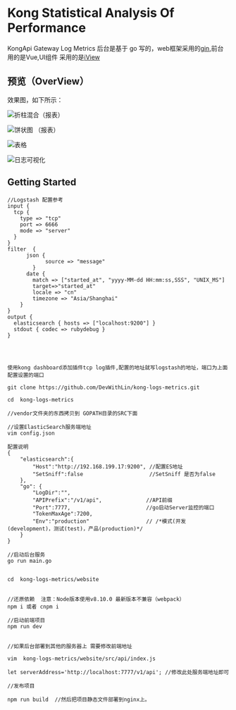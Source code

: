 # Kong Statistical Analysis Of Performance

KongApi Gateway Log Metrics 后台是基于 go 写的，web框架采用的[gin](https://github.com/gin-gonic/gin),前台用的是Vue,UI组件
采用的是[iView](https://github.com/iview/iview)

## 预览（OverView）

效果图，如下所示：

![折柱混合（报表）](https://user-images.githubusercontent.com/22409551/40306164-33347c54-5d30-11e8-8b6f-068580a426b6.jpg)

![饼状图 （报表）](https://user-images.githubusercontent.com/22409551/40306210-67edc0ae-5d30-11e8-997e-571ade958d7b.jpg)

![表格 ](https://user-images.githubusercontent.com/22409551/40306211-684a5cb0-5d30-11e8-8223-4909924d0acf.jpg)

![日志可视化](https://user-images.githubusercontent.com/22409551/40306209-6781a626-5d30-11e8-9aca-745fc2955e61.jpg)



## Getting Started



```
//Logstash 配置参考
input {
  tcp {
    type => "tcp"
    port => 6666
    mode => "server"
  }
}
filter  {
      json {
            source => "message"
        }
      date {
        match => ["started_at", "yyyy-MM-dd HH:mm:ss,SSS", "UNIX_MS"]
        target=>"started_at"
        locale => "cn"
        timezone => "Asia/Shanghai"
    }
}
output {
  elasticsearch { hosts => ["localhost:9200"] }
  stdout { codec => rubydebug }
}




使用kong dashboard添加插件tcp log插件,配置的地址就写logstash的地址，端口为上面配置设置的端口

git clone https://github.com/DevWithLin/kong-logs-metrics.git

cd  kong-logs-metrics

//vendor文件夹的东西拷贝到 GOPATH目录的SRC下面

//设置ElasticSearch服务端地址
vim config.json

配置说明
{
    "elasticsearch":{
        "Host":"http://192.168.199.17:9200", //配置ES地址
        "SetSniff":false                     //SetSniff 是否为false
    },
    "go": {
        "LogDir":"",                    
        "APIPrefix":"/v1/api",              //API前缀
        "Port":7777,                        //go启动Server监控的端口
        "TokenMaxAge":7200,
        "Env":"production"                  // /*模式(开发(development)，测试(test)，产品(production)*/
	}
}

//启动后台服务
go run main.go


cd  kong-logs-metrics/website


//还原依赖  注意：Node版本使用v8.10.0 最新版本不兼容（webpack）
npm i 或者 cnpm i

//启动前端项目
npm run dev


//如果后台部署到其他的服务器上 需要修改前端地址

vim  kong-logs-metrics/website/src/api/index.js

let serverAddress='http://localhost:7777/v1/api'; //修改此处服务端地址即可

//发布项目

npm run build  //然后把项目静态文件部署到nginx上。

```
